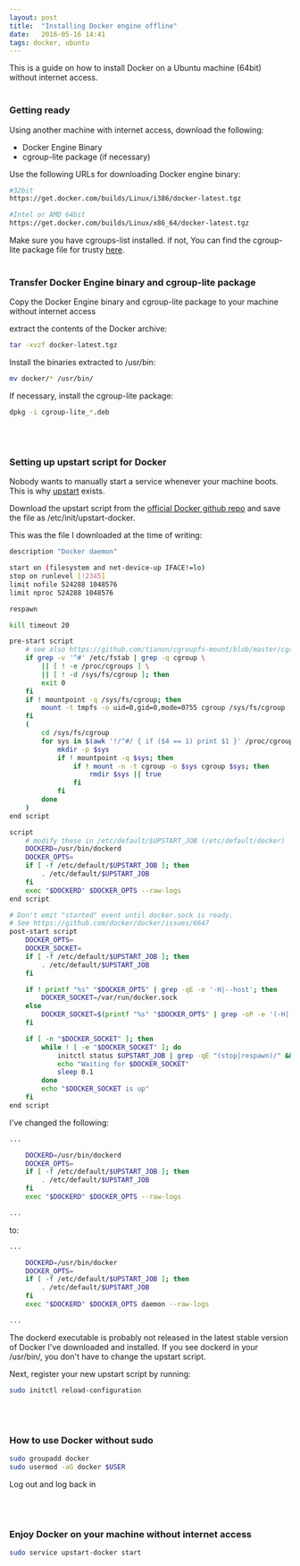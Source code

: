 ```yaml
---
layout: post
title:  "Installing Docker engine offline"
date:   2016-05-16 14:41
tags: docker, ubuntu
---
```


This is a guide on how to install Docker on a Ubuntu machine (64bit) without internet access.
<br>
<br>

### Getting ready
Using another machine with internet access, download the following:

* Docker Engine Binary
* cgroup-lite package (if necessary)

Use the following URLs for downloading Docker engine binary:

```bash
#32bit
https://get.docker.com/builds/Linux/i386/docker-latest.tgz

#Intel or AMD 64bit 
https://get.docker.com/builds/Linux/x86_64/docker-latest.tgz

```

Make sure you have cgroups-list installed. if not, You can find the cgroup-lite package file for trusty [here][1].
<br>
<br>

### Transfer Docker Engine binary and cgroup-lite package

Copy the Docker Engine binary and cgroup-lite package to your machine without internet access

extract the contents of the Docker archive:

```bash
tar -xvzf docker-latest.tgz

```

Install the binaries extracted to /usr/bin:

```bash
mv docker/* /usr/bin/
```

If necessary, install the cgroup-lite package:

```bash
dpkg -i cgroup-lite_*.deb
```
<br>
<br>

### Setting up upstart script for Docker

Nobody wants to manually start a service whenever your machine boots. This is why [upstart][2] exists. 

Download the upstart script from the [official Docker github repo][3] and save the file as /etc/init/upstart-docker.

This was the file I downloaded at the time of writing:

```bash
description "Docker daemon"

start on (filesystem and net-device-up IFACE!=lo)
stop on runlevel [!2345]
limit nofile 524288 1048576
limit nproc 524288 1048576

respawn

kill timeout 20

pre-start script
    # see also https://github.com/tianon/cgroupfs-mount/blob/master/cgroupfs-mount
    if grep -v '^#' /etc/fstab | grep -q cgroup \
        || [ ! -e /proc/cgroups ] \
        || [ ! -d /sys/fs/cgroup ]; then
        exit 0
    fi
    if ! mountpoint -q /sys/fs/cgroup; then
        mount -t tmpfs -o uid=0,gid=0,mode=0755 cgroup /sys/fs/cgroup
    fi
    (
        cd /sys/fs/cgroup
        for sys in $(awk '!/^#/ { if ($4 == 1) print $1 }' /proc/cgroups); do
            mkdir -p $sys
            if ! mountpoint -q $sys; then
                if ! mount -n -t cgroup -o $sys cgroup $sys; then
                    rmdir $sys || true
                fi
            fi
        done
    )
end script

script
    # modify these in /etc/default/$UPSTART_JOB (/etc/default/docker)
    DOCKERD=/usr/bin/dockerd
    DOCKER_OPTS=
    if [ -f /etc/default/$UPSTART_JOB ]; then
        . /etc/default/$UPSTART_JOB
    fi
    exec "$DOCKERD" $DOCKER_OPTS --raw-logs
end script

# Don't emit "started" event until docker.sock is ready.
# See https://github.com/docker/docker/issues/6647
post-start script
    DOCKER_OPTS=
    DOCKER_SOCKET=
    if [ -f /etc/default/$UPSTART_JOB ]; then
        . /etc/default/$UPSTART_JOB
    fi

    if ! printf "%s" "$DOCKER_OPTS" | grep -qE -e '-H|--host'; then
        DOCKER_SOCKET=/var/run/docker.sock
    else
        DOCKER_SOCKET=$(printf "%s" "$DOCKER_OPTS" | grep -oP -e '(-H|--host)\W*unix://\K(\S+)')
    fi

    if [ -n "$DOCKER_SOCKET" ]; then
        while ! [ -e "$DOCKER_SOCKET" ]; do
            initctl status $UPSTART_JOB | grep -qE "(stop|respawn)/" && exit 1
            echo "Waiting for $DOCKER_SOCKET"
            sleep 0.1
        done
        echo "$DOCKER_SOCKET is up"
    fi
end script
```

I've changed the following:

```bash
...

    DOCKERD=/usr/bin/dockerd
    DOCKER_OPTS=
    if [ -f /etc/default/$UPSTART_JOB ]; then
        . /etc/default/$UPSTART_JOB
    fi
    exec "$DOCKERD" $DOCKER_OPTS --raw-logs

...
```

to:

```bash
...

    DOCKERD=/usr/bin/docker
    DOCKER_OPTS=
    if [ -f /etc/default/$UPSTART_JOB ]; then
        . /etc/default/$UPSTART_JOB
    fi
    exec "$DOCKERD" $DOCKER_OPTS daemon --raw-logs

...
```

The dockerd executable is probably not released in the latest stable version of Docker I've downloaded and installed. If you see dockerd in your /usr/bin/, you don't have to change the upstart script.


Next, register your new upstart script by running:

```bash
sudo initctl reload-configuration
```

<br>
<br>

### How to use Docker without sudo

```bash
sudo groupadd docker
sudo usermod -aG docker $USER
```

Log out and log back in

<br>
<br>

### Enjoy Docker on your machine without internet access

```bash
sudo service upstart-docker start
```


[1]: http://packages.ubuntu.com/trusty/cgroup-lite
[2]: http://upstart.ubuntu.com/
[3]: https://raw.githubusercontent.com/docker/docker/master/contrib/init/upstart/docker.conf
